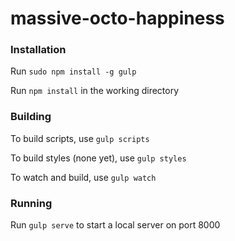 massive-octo-happiness
======================

### Installation

Run `sudo npm install -g gulp`

Run `npm install` in the working directory


### Building

To build scripts, use `gulp scripts`

To build styles (none yet), use `gulp styles`

To watch and build, use `gulp watch`

### Running

Run `gulp serve` to start a local server on port 8000
